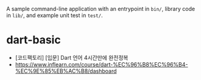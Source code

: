 A sample command-line application with an entrypoint in `bin/`, library code
in `lib/`, and example unit test in `test/`.

# dart-basic
- [코드팩토리] [입문] Dart 언어 4시간만에 완전정복
- https://www.inflearn.com/course/dart-%EC%96%B8%EC%96%B4-%EC%9E%85%EB%AC%B8/dashboard
